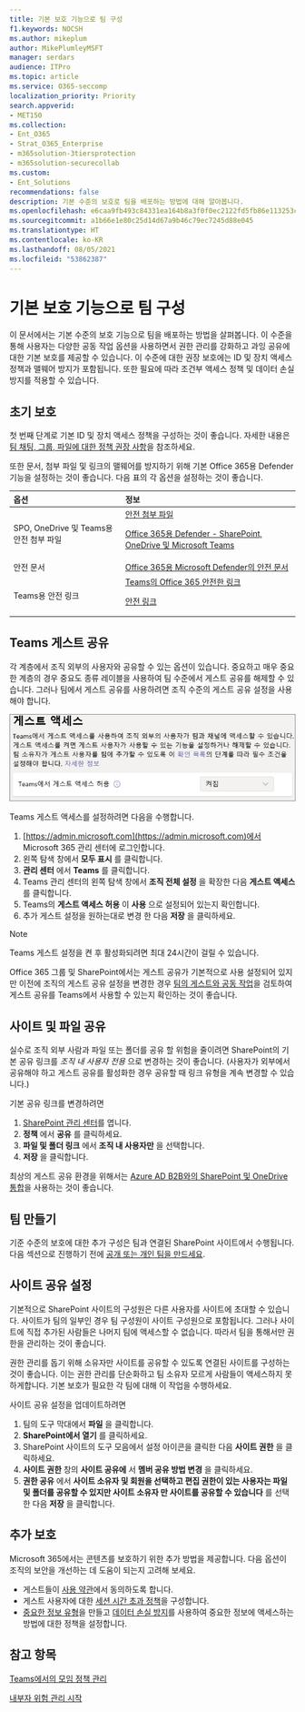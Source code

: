 ```yaml
---
title: 기본 보호 기능으로 팀 구성
f1.keywords: NOCSH
ms.author: mikeplum
author: MikePlumleyMSFT
manager: serdars
audience: ITPro
ms.topic: article
ms.service: O365-seccomp
localization_priority: Priority
search.appverid:
- MET150
ms.collection:
- Ent_O365
- Strat_O365_Enterprise
- m365solution-3tiersprotection
- m365solution-securecollab
ms.custom:
- Ent_Solutions
recommendations: false
description: 기본 수준의 보호로 팀을 배포하는 방법에 대해 알아봅니다.
ms.openlocfilehash: e6caa9fb493c84331ea164b8a3f0f0ec2122fd5fb86e113253cd243644bbced8
ms.sourcegitcommit: a1b66e1e80c25d14d67a9b46c79ec7245d88e045
ms.translationtype: HT
ms.contentlocale: ko-KR
ms.lasthandoff: 08/05/2021
ms.locfileid: "53862387"
---
```

# <a name="configure-teams-with-baseline-protection"></a>기본 보호 기능으로 팀 구성

이 문서에서는 기본 수준의 보호 기능으로 팀을 배포하는 방법을 살펴봅니다. 이 수준을 통해 사용자는 다양한 공동 작업 옵션을 사용하면서 권한 관리를 강화하고 과잉 공유에 대한 기본 보호를 제공할 수 있습니다. 이 수준에 대한 권장 보호에는 ID 및 장치 액세스 정책과 맬웨어 방지가 포함됩니다. 또한 필요에 따라 조건부 액세스 정책 및 데이터 손실 방지를 적용할 수 있습니다.

## <a name="initial-protections"></a>초기 보호

첫 번째 단계로 기본 ID 및 장치 액세스 정책을 구성하는 것이 좋습니다. 자세한 내용은 [팀 채팅, 그룹, 파일에 대한 정책 권장 사항](../security/office-365-security/teams-access-policies.md)을 참조하세요.

또한 문서, 첨부 파일 및 링크의 맬웨어를 방지하기 위해 기본 Office 365용 Defender 기능을 설정하는 것이 좋습니다. 다음 표의 각 옵션을 설정하는 것이 좋습니다.

|옵션|정보|
|:------|:-----------|
|SPO, OneDrive 및 Teams용 안전 첨부 파일|[안전 첨부 파일](../security/office-365-security/safe-attachments.md) <p> [Office 365용 Defender - SharePoint, OneDrive 및 Microsoft Teams](../security/office-365-security/mdo-for-spo-odb-and-teams.md)|
|안전 문서|[Office 365용 Microsoft Defender의 안전 문서](../security/office-365-security/safe-docs.md)|
|Teams용 안전 링크|[Teams의 Office 365 안전한 링크](../security/office-365-security/safe-links.md) <p> [안전 링크](../security/office-365-security/safe-links.md)|

## <a name="teams-guest-sharing"></a>Teams 게스트 공유

각 계층에서 조직 외부의 사용자와 공유할 수 있는 옵션이 있습니다. 중요하고 매우 중요한 계층의 경우 중요도 종류 레이블을 사용하여 팀 수준에서 게스트 공유를 해제할 수 있습니다. 그러나 팀에서 게스트 공유를 사용하려면 조직 수준의 게스트 공유 설정을 사용해야 합니다.

![Teams의 게스트 액세스 토글의 스크린샷](../media/teams-guest-access-toggle-on.png)

Teams 게스트 액세스를 설정하려면 다음을 수행합니다.

1. [https://admin.microsoft.com](https://admin.microsoft.com)에서 Microsoft 365 관리 센터에 로그인합니다.
2. 왼쪽 탐색 창에서 **모두 표시** 를 클릭합니다.
3. **관리 센터** 에서 **Teams** 를 클릭합니다.
4. Teams 관리 센터의 왼쪽 탐색 창에서 **조직 전체 설정** 을 확장한 다음 **게스트 액세스** 를 클릭합니다.
5. Teams의 **게스트 액세스 허용** 이 **사용** 으로 설정되어 있는지 확인합니다.
6. 추가 게스트 설정을 원하는대로 변경 한 다음 **저장** 을 클릭하세요.

> [!NOTE]
> Teams 게스트 설정을 켠 후 활성화되려면 최대 24시간이 걸릴 수 있습니다.

Office 365 그룹 ​​및 SharePoint에서는 게스트 공유가 기본적으로 사용 설정되어 있지만 이전에 조직의 게스트 공유 설정을 변경한 경우 [팀의 게스트와 공동 작업](./collaborate-as-team.md)을 검토하여 게스트 공유를 Teams에서 사용할 수 있는지 확인하는 것이 좋습니다.

## <a name="site-and-file-sharing"></a>사이트 및 파일 공유

실수로 조직 외부 사람과 파일 또는 폴더를 공유 할 위험을 줄이려면 SharePoint의 기본 공유 링크를 *조직 내 사용자 전용* 으로 변경하는 것이 좋습니다. (사용자가 외부에서 공유해야 하고 게스트 공유를 활성화한 경우 공유할 때 링크 유형을 계속 변경할 수 있습니다.)

기본 공유 링크를 변경하려면
1. [SharePoint 관리 센터](https://admin.microsoft.com/sharepoint)를 엽니다.
2. **정책** 에서 **공유** 를 클릭하세요.
3. **파일 및 폴더 링크** 에서 **조직 내 사용자만** 을 선택합니다.
4. **저장** 을 클릭합니다.

최상의 게스트 공유 환경을 위해서는 [Azure AD B2B와의 SharePoint 및 OneDrive 통합](/sharepoint/sharepoint-azureb2b-integration-preview)을 사용하는 것이 좋습니다.

## <a name="create-a-team"></a>팀 만들기

기준 수준의 보호에 대한 추가 구성은 팀과 연결된 SharePoint 사이트에서 수행됩니다. 다음 섹션으로 진행하기 전에 [공개 또는 개인 팀을 만드세요](https://support.office.com/article/174adf5f-846b-4780-b765-de1a0a737e2b).

## <a name="site-sharing-settings"></a>사이트 공유 설정

기본적으로 SharePoint 사이트의 구성원은 다른 사용자를 사이트에 초대할 수 있습니다. 사이트가 팀의 일부인 경우 팀 구성원이 사이트 구성원으로 포함됩니다. 그러나 사이트에 직접 추가된 사람들은 나머지 팀에 액세스할 수 없습니다. 따라서 팀을 통해서만 권한을 관리하는 것이 좋습니다.

권한 관리를 돕기 위해 소유자만 사이트를 공유할 수 있도록 연결된 사이트를 구성하는 것이 좋습니다. 이는 권한 관리를 단순화하고 팀 소유자 모르게 사람들이 액세스하지 못하게합니다. 기본 보호가 필요한 각 팀에 대해 이 작업을 수행하세요.

사이트 공유 설정을 업데이트하려면
1. 팀의 도구 막대에서 **파일** 을 클릭합니다.
2. **SharePoint에서 열기** 를 클릭하세요.
3. SharePoint 사이트의 도구 모음에서 설정 아이콘을 클릭한 다음 **사이트 권한** 을 클릭하세요.
4. **사이트 권한** 창의 **사이트 공유에** 서 **멤버 공유 방법 변경** 을 클릭하세요.
5. **권한 공유** 에서 **사이트 소유자 및 회원을 선택하고 편집 권한이 있는 사용자는 파일 및 폴더를 공유할 수 있지만 사이트 소유자 만 사이트를 공유할 수 있습니다** 를 선택한 다음 **저장** 을 클릭합니다.

## <a name="additional-protections"></a>추가 보호

Microsoft 365에서는 콘텐츠를 보호하기 위한 추가 방법을 제공합니다. 다음 옵션이 조직의 보안을 개선하는 데 도움이 되는지 고려해 보세요.

- 게스트들이 [사용 약관](/azure/active-directory/conditional-access/terms-of-use)에서 동의하도록 합니다.
- 게스트 사용자에 대한 [세션 시간 초과 정책](/azure/active-directory/conditional-access/howto-conditional-access-session-lifetime)을 구성합니다.
- [중요한 정보 유형](../compliance/sensitive-information-type-learn-about.md)을 만들고 [데이터 손실 방지](../compliance/dlp-learn-about-dlp.md)를 사용하여 중요한 정보에 액세스하는 방법에 대한 정책을 설정합니다.

## <a name="see-also"></a>참고 항목

[Teams에서의 모임 정책 관리](/microsoftteams/meeting-policies-in-teams)

[내부자 위험 관리 시작](../compliance/insider-risk-management-configure.md)